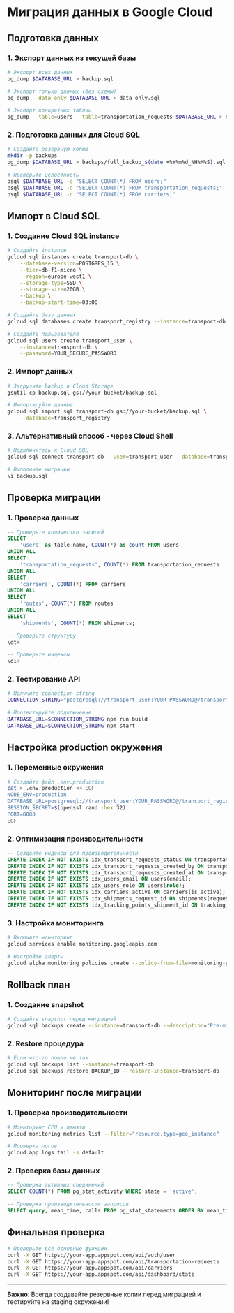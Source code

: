 # Миграция данных в Google Cloud

## Подготовка данных

### 1. Экспорт данных из текущей базы

```bash
# Экспорт всех данных
pg_dump $DATABASE_URL > backup.sql

# Экспорт только данных (без схемы)
pg_dump --data-only $DATABASE_URL > data_only.sql

# Экспорт конкретных таблиц
pg_dump --table=users --table=transportation_requests $DATABASE_URL > specific_tables.sql
```

### 2. Подготовка данных для Cloud SQL

```bash
# Создайте резервную копию
mkdir -p backups
pg_dump $DATABASE_URL > backups/full_backup_$(date +%Y%m%d_%H%M%S).sql

# Проверьте целостность
psql $DATABASE_URL -c "SELECT COUNT(*) FROM users;"
psql $DATABASE_URL -c "SELECT COUNT(*) FROM transportation_requests;"
psql $DATABASE_URL -c "SELECT COUNT(*) FROM carriers;"
```

## Импорт в Cloud SQL

### 1. Создание Cloud SQL instance

```bash
# Создайте instance
gcloud sql instances create transport-db \
    --database-version=POSTGRES_15 \
    --tier=db-f1-micro \
    --region=europe-west1 \
    --storage-type=SSD \
    --storage-size=20GB \
    --backup \
    --backup-start-time=03:00

# Создайте базу данных
gcloud sql databases create transport_registry --instance=transport-db

# Создайте пользователя
gcloud sql users create transport_user \
    --instance=transport-db \
    --password=YOUR_SECURE_PASSWORD
```

### 2. Импорт данных

```bash
# Загрузите backup в Cloud Storage
gsutil cp backup.sql gs://your-bucket/backup.sql

# Импортируйте данные
gcloud sql import sql transport-db gs://your-bucket/backup.sql \
    --database=transport_registry
```

### 3. Альтернативный способ - через Cloud Shell

```bash
# Подключитесь к Cloud SQL
gcloud sql connect transport-db --user=transport_user --database=transport_registry

# Выполните миграции
\i backup.sql
```

## Проверка миграции

### 1. Проверка данных

```sql
-- Проверьте количество записей
SELECT 
    'users' as table_name, COUNT(*) as count FROM users
UNION ALL
SELECT 
    'transportation_requests', COUNT(*) FROM transportation_requests
UNION ALL
SELECT 
    'carriers', COUNT(*) FROM carriers
UNION ALL
SELECT 
    'routes', COUNT(*) FROM routes
UNION ALL
SELECT 
    'shipments', COUNT(*) FROM shipments;

-- Проверьте структуру
\dt+

-- Проверьте индексы
\di+
```

### 2. Тестирование API

```bash
# Получите connection string
CONNECTION_STRING="postgresql://transport_user:YOUR_PASSWORD@/transport_registry?host=/cloudsql/PROJECT_ID:europe-west1:transport-db"

# Протестируйте подключение
DATABASE_URL=$CONNECTION_STRING npm run build
DATABASE_URL=$CONNECTION_STRING npm start
```

## Настройка production окружения

### 1. Переменные окружения

```bash
# Создайте файл .env.production
cat > .env.production << EOF
NODE_ENV=production
DATABASE_URL=postgresql://transport_user:YOUR_PASSWORD@/transport_registry?host=/cloudsql/PROJECT_ID:europe-west1:transport-db
SESSION_SECRET=$(openssl rand -hex 32)
PORT=8080
EOF
```

### 2. Оптимизация производительности

```sql
-- Создайте индексы для производительности
CREATE INDEX IF NOT EXISTS idx_transport_requests_status ON transportation_requests(status);
CREATE INDEX IF NOT EXISTS idx_transport_requests_created_by ON transportation_requests(created_by_id);
CREATE INDEX IF NOT EXISTS idx_transport_requests_created_at ON transportation_requests(created_at);
CREATE INDEX IF NOT EXISTS idx_users_email ON users(email);
CREATE INDEX IF NOT EXISTS idx_users_role ON users(role);
CREATE INDEX IF NOT EXISTS idx_carriers_active ON carriers(is_active);
CREATE INDEX IF NOT EXISTS idx_shipments_request_id ON shipments(request_id);
CREATE INDEX IF NOT EXISTS idx_tracking_points_shipment_id ON tracking_points(shipment_id);
```

### 3. Настройка мониторинга

```bash
# Включите мониторинг
gcloud services enable monitoring.googleapis.com

# Настройте алерты
gcloud alpha monitoring policies create --policy-from-file=monitoring-policy.yaml
```

## Rollback план

### 1. Создание snapshot

```bash
# Создайте snapshot перед миграцией
gcloud sql backups create --instance=transport-db --description="Pre-migration backup"
```

### 2. Restore процедура

```bash
# Если что-то пошло не так
gcloud sql backups list --instance=transport-db
gcloud sql backups restore BACKUP_ID --restore-instance=transport-db
```

## Мониторинг после миграции

### 1. Проверка производительности

```bash
# Мониторинг CPU и памяти
gcloud monitoring metrics list --filter="resource.type=gce_instance"

# Проверка логов
gcloud app logs tail -s default
```

### 2. Проверка базы данных

```sql
-- Проверка активных соединений
SELECT COUNT(*) FROM pg_stat_activity WHERE state = 'active';

-- Проверка производительности запросов
SELECT query, mean_time, calls FROM pg_stat_statements ORDER BY mean_time DESC LIMIT 10;
```

## Финальная проверка

```bash
# Проверьте все основные функции
curl -X GET https://your-app.appspot.com/api/auth/user
curl -X GET https://your-app.appspot.com/api/transportation-requests
curl -X GET https://your-app.appspot.com/api/carriers
curl -X GET https://your-app.appspot.com/api/dashboard/stats
```

---

**Важно**: Всегда создавайте резервные копии перед миграцией и тестируйте на staging окружении!